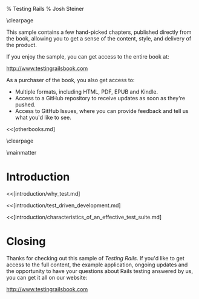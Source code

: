 % Testing Rails
% Josh Steiner

\clearpage

This sample contains a few hand-picked chapters, published directly from the
book, allowing you to get a sense of the content, style, and delivery of the
product.

If you enjoy the sample, you can get access to the entire book at:

<http://www.testingrailsbook.com>

As a purchaser of the book, you also get access to:

* Multiple formats, including HTML, PDF, EPUB and Kindle.
* Access to a GitHub repository to receive updates as soon as they're pushed.
* Access to GitHub Issues, where you can provide feedback and tell us what you'd
  like to see.

<<[otherbooks.md]

\clearpage

\mainmatter

# Introduction

<<[introduction/why_test.md]

<<[introduction/test_driven_development.md]

<<[introduction/characteristics_of_an_effective_test_suite.md]

# Closing

Thanks for checking out this sample of _Testing Rails_. If you'd like to get
access to the full content, the example application, ongoing updates and the
opportunity to have your questions about Rails testing answered by us, you can
get it all on our website:

<http://www.testingrailsbook.com>
